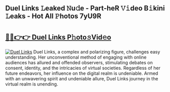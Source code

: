 ## Duel Links 𝙻eaked 𝙽u𝚍e - Part-heR 𝚅𝚒deo B𝚒kini 𝙻eaks - Hot All 𝙿hotos 7yU9R

# <h2><a href="http://ld6vhf.urlbe.top/?page=Duel+Links">🔗🔗👉👉 Duel Links P𝚑oto𝚜Vid𝚎o</a></h2>

[![Duel Links](https://i.imgur.com/eBuTRDB.gif)](http://ld6vhf.urlbe.top/?page=Duel+Links)
Duel Links, a complex and polarizing figure, challenges easy understanding. Her unconventional method of engaging with online audiences has allured and offended observers, stimulating debates on consent, identity, and the intricacies of virtual societies. Regardless of her future endeavors, her influence on the digital realm is undeniable. Armed with an unwavering spirit and undeniable allure, Duel Links journey in the virtual realm is unending.
